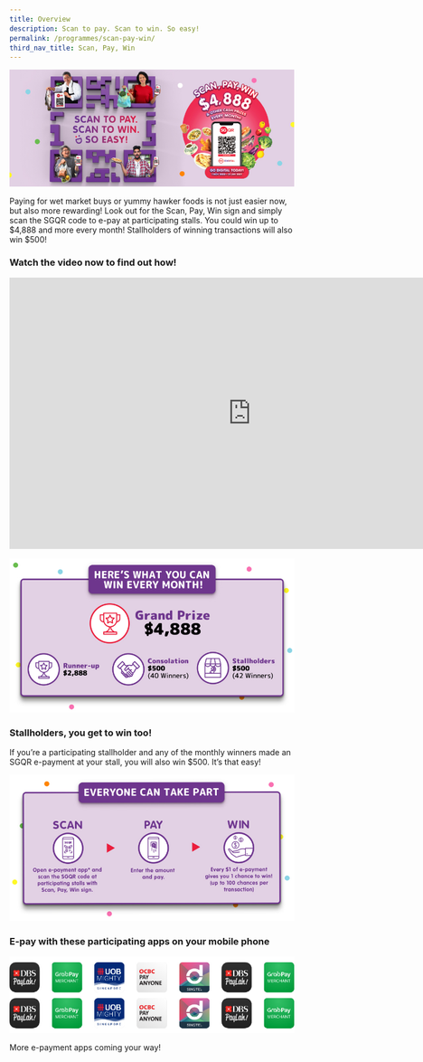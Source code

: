 ```yaml
---
title: Overview
description: Scan to pay. Scan to win. So easy!
permalink: /programmes/scan-pay-win/
third_nav_title: Scan, Pay, Win
---
```


![Scan, Pay, Win](/images/programmes/IMDA_SPW_KV.jpg)

Paying for wet market buys or yummy hawker foods is not just easier now, but also more rewarding! Look out for the Scan, Pay, Win sign and simply scan the SGQR code to e-pay at participating stalls. You could win up to $4,888 and more every month! Stallholders of winning transactions will also win $500!

### Watch the video now to find out how!

<iframe width="853" height="480" src="https://www.youtube.com/embed/psRpF7HNqvU" frameborder="0" allow="accelerometer; autoplay; clipboard-write; encrypted-media; gyroscope; picture-in-picture" allowfullscreen></iframe>

![Here's what you can win every month!](/images/programmes/IMDA_SPW_Prizes.jpg)

### Stallholders, you get to win too!

If you’re a participating stallholder and any of the monthly winners made an SGQR e-payment at your stall, you will also win $500. It’s that easy!

![Everyone can take part](/images/programmes/IMDA_SPW_TakePart.jpg)

### E-pay with these participating apps on your mobile phone 

![Participating Apps](/images/programmes/IMDA_SPW_Apps.jpg)

More e-payment apps coming your way!
